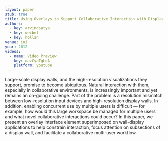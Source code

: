 ```yaml
---
layout: paper
stub: true
title: Using Overlays to Support Collaborative Interaction with Display Walls
authors:
  - key: arvindsatya
  - key: weibel
  - key: hollan
venue: iui
year: 2012
videos:
  - name: Video Preview
    key: oazCyaTgLdA
    platform: youtube
---
```

Large-scale display walls, and the high-resolution visualizations they support, promise to become ubiquitous. Natural interaction with them, especially in collaborative environments, is increasingly important and yet remains an on-going challenge. Part of the problem is a resolution mismatch between low-resolution input devices and high-resolution display walls. In addition, enabling concurrent use by multiple users is difficult — for example, how would this large workspace be managed for multiple users and what novel collaborative interactions could occur? In this paper, we present an overlay interface element superimposed on wall-display applications to help constrain interaction, focus attention on subsections of a display wall, and facilitate a collaborative multi-user workflow.